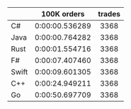 ||100K orders|trades|
-|:-:|:-:|
|C#|0:00:00.536289|3368|
|Java|0:00:00.764282|3368|
|Rust|0:00:01.554716|3368|
|F#|0:00:07.407460|3368|
|Swift|0:00:09.601305|3368|
|C++|0:00:24.949211|3368|
|Go|0:00:50.697709|3368|


